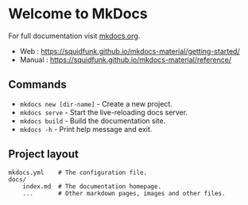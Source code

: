 # Welcome to MkDocs

For full documentation visit [mkdocs.org](https://www.mkdocs.org).


- Web : https://squidfunk.github.io/mkdocs-material/getting-started/
- Manual : https://squidfunk.github.io/mkdocs-material/reference/


## Commands

* `mkdocs new [dir-name]` - Create a new project.
* `mkdocs serve` - Start the live-reloading docs server.
* `mkdocs build` - Build the documentation site.
* `mkdocs -h` - Print help message and exit.

## Project layout

    mkdocs.yml    # The configuration file.
    docs/
        index.md  # The documentation homepage.
        ...       # Other markdown pages, images and other files.
